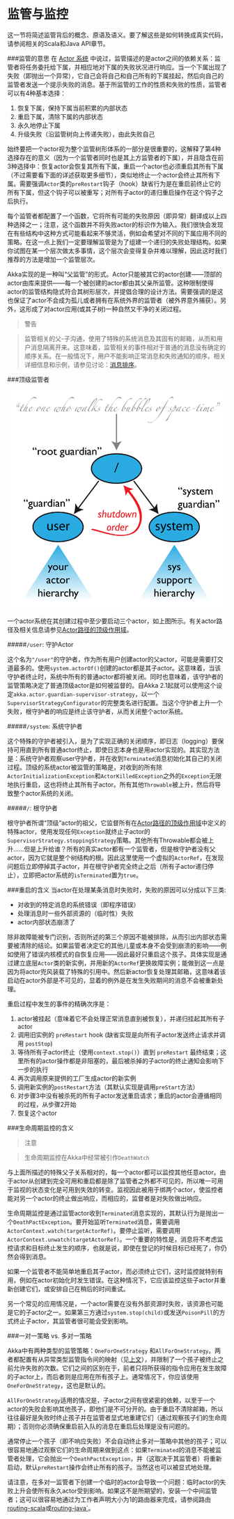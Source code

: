 # 监管与监控

这一节将简述监管背后的概念、原语及语义。要了解这些是如何转换成真实代码，请参阅相关的Scala和Java API章节。

###<a name="supervision-directives"></a>监管的意思
在 [Actor 系统](02_actor_systems.md) 中说过，监管描述的是actor之间的依赖关系：监管者将任务委托给下属，并相应地对下属的失败状况进行响应。当一个下属出现了失败（即抛出一个异常），它自己会将自己和自己所有的下属挂起，然后向自己的监管者发送一个提示失败的消息。基于所监管的工作的性质和失败的性质，监管者可以有4种基本选择：

1. 恢复下属，保持下属当前积累的内部状态
1. 重启下属，清除下属的内部状态
1. 永久地停止下属
1. 升级失败（沿监管树向上传递失败），由此失败自己

始终要把一个actor视为整个监管树形体系的一部分是很重要的，这解释了第4种选择存在的意义（因为一个监管者同时也是其上方监管者的下属），并且隐含在前3种选择中：恢复actor会恢复其所有下属，重启一个actor也必须重启其所有下属（不过需要看下面的详述获取更多细节），类似地终止一个actor会终止其所有下属。需要强调`Actor`类的`preRestart`钩子（hook）缺省行为是在重启前终止它的所有下属，但这个钩子可以被重写；对所有子actor的递归重启操作在这个钩子之后执行。

每个监管者都配置了一个函数，它将所有可能的失败原因（即异常）翻译成以上四种选择之一；注意，这个函数并不将失败actor的标识作为输入。我们很快会发现在有些结构中这种方式可能看起来不够灵活，例如会希望对不同的下属应用不同的策略。在这一点上我们一定要理解监管是为了组建一个递归的失败处理结构。如果你试图在某一个层次做太多事情，这个层次会变得复杂并难以理解，因此这时我们推荐的方法是增加一个监管层次。

Akka实现的是一种叫“父监管”的形式。Actor只能被其它的actor创建——顶部的actor由库来提供——每一个被创建的actor都由其父亲所监管。这种限制使得actor的监管结构隐式符合其树形层次，并提倡合理的设计方法。需要强调的是这也保证了actor不会成为孤儿或者拥有在系统外界的监管者（被外界意外捕获）。另外，这形成了对actor应用(或其子树)一种自然又干净的关闭过程。

> 警告

> 监管相关的父-子沟通，使用了特殊的系统消息及其固有的邮箱，从而和用户消息隔离开来。这意味着，监管相关的事件相对于普通的消息没有确定的顺序关系。在一般情况下，用户不能影响正常消息和失败通知的顺序。相关详细信息和示例，请参见讨论：[消息排序](08_message_delivery_reliability.md#message-ordering)。

###顶级监管者

![](guardians.png)

一个actor系统在其创建过程中至少要启动三个actor，如上图所示。有关actor路径及相关信息请参见[Actor路径的顶级作用域](05_actor_references_paths_and_addresses.md#toplevel-paths)。

#####`/user`: 守护Actor

这个名为`"/user"`的守护者，作为所有用户创建actor的父actor，可能是需要打交道最多的。使用`system.actorOf()`创建的actor都是其子actor。这意味着，当该守护者终止时，系统中所有的普通actor都将被关闭。同时也意味着，该守护者的监管策略决定了普通顶级actor是如何被监督的。自Akka 2.1起就可以使用这个设定`akka.actor.guardian-supervisor-strategy`，以一个`SupervisorStrategyConfigurator`的完整类名进行配置。当这个守护者上升一个失败，根守护者的响应是终止该守护者，从而关闭整个actor系统。

#####`/system`: 系统守护者

这个特殊的守护者被引入，是为了实现正确的关闭顺序，即日志（logging）要保持可用直到所有普通actor终止，即使日志本身也是用actor实现的。其实现方法是：系统守护者观察user守护者，并在收到`Terminated`消息初始化其自己的关闭过程。顶级的系统actor被监管的策略是，对收到的所有除`ActorInitializationException`和`ActorKilledException`之外的`Exception`无限地执行重启，这也将终止其所有子actor。所有其他`Throwable`被上升，然后将导致整个actor系统的关闭。

#####`/`: 根守护者

根守护者所谓“顶级”actor的祖父，它监督所有在[Actor路径的顶级作用域](05_actor_references_paths_and_addresses.md#toplevel-paths)中定义的特殊actor，使用发现任何`Exception`就终止子actor的`SupervisorStrategy.stoppingStrategy`策略。其他所有Throwable都会被上升……但是上升给谁？所有的真实actor都有一个监管者，但是根守护者没有父actor，因为它就是整个树结构的根。因此这里使用一个虚拟的`ActorRef`，在发现问题后立即停掉其子actor，并在根守护者完全终止之后（所有子actor递归停止），立即把actor系统的`isTerminated`置为`true`。

###重启的含义
当actor在处理某条消息时失败时，失败的原因可以分成以下三类:

* 对收到的特定消息的系统错误（即程序错误）
* 处理消息时一些外部资源的（临时性）失败
* actor内部状态崩溃了

除非故障能被专门识别，否则所述的第三个原因不能被排除，从而引出内部状态需要被清除的结论。如果监管者决定它的其他儿童或本身不会受到崩溃的影响——例如使用了错误内核模式的自恢复应用——因此最好只重启这个孩子。具体实现是通过建立底层`Actor`类的新实例，并用新的`ActorRef`更换故障实例；能做到这一点是因为将actor兜风装载了特殊的引用中。然后新actor恢复处理其邮箱，这意味着该启动在actor外部是不可见的，显着的例外是在发生失败期间的消息不会被重新处理。

重启过程中发生的事件的精确次序是：

1. actor被挂起（意味着它不会处理正常消息直到被恢复），并递归挂起其所有子actor
1. 调用旧实例的 `preRestart` hook (缺省实现是向所有子actor发送终止请求并调用 `postStop`)
1. 等待所有子actor终止（使用`context.stop()`）直到 `preRestart` 最终结束；这里所有的actor操作都是非阻塞的，最后被杀掉的子actor的终止通知会影响下一步的执行
1. 再次调用原来提供的工厂生成actor的新实例
1. 调用新实例的`postRestart`方法（其默认实现是调用`preStart`方法）
1. 对步骤3中没有被杀死的所有子actor发送重启请求；重启的actor会遵循相同的过程，从步骤2开始
1. 恢复这个actor

###生命周期监控的含义

> 注意

> 生命周期监控在Akka中经常被引作`DeathWatch`

与上面所描述的特殊父子关系相对的，每一个actor都可以监控其他任意actor。由于actor从创建到完全可用和重启都是除了监管者之外都不可见的，所以唯一可用于监视的状态变化是可用到失效的转变。监视因此被用于绑两个actor，使监控者能对另一个actor的终止做出响应，而相应的，监督者是对失败做出响应。

生命周期监控是通过监管actor收到`Terminated`消息实现的，其默认行为是抛出一个`DeathPactException`。要开始监听`Terminated`消息，需要调用`ActorContext.watch(targetActorRef)`。要停止监听，需要调用`ActorContext.unwatch(targetActorRef)`。一个重要的特性是，消息将不考虑监控请求和目标终止发生的顺序，也就是说，即使在登记的时候目标已经死了，你仍然会得到消息。

如果一个监管者不能简单地重启其子actor，而必须终止它们，这时监控就特别有用，例如在actor初始化时发生错误。在这种情况下，它应该监控这些子actor并重新创建它们，或安排自己在稍后的时间重试。

另一个常见的应用情况是，一个actor需要在没有外部资源时失败，该资源也可能是它的子actor之一。如果第三方通过`system.stop(child)`或发送`PoisonPill`的方式终止子actor，其监管者很可能会受到影响。

###一对一策略 vs. 多对一策略

Akka中有两种类型的监管策略：`OneForOneStrategy` 和`AllForOneStrategy`。两者都配置有从异常类型监管指令间的映射（见[上文](04_supervision_and_monitoring.md#supervision-directives)），并限制了一个孩子被终止之前允许失败的次数。它们之间的区别在于，前者只将所获得的指令应用在发生故障的子actor上，而后者则是应用在所有孩子上。通常情况下，你应该使用`OneForOneStrategy`，这也是默认的。

`AllForOneStrategy`适用的情况是，子actor之间有很紧密的依赖，以至于一个actor的失败会影响其他孩子，即他们是不可分开的。由于重启不清除邮箱，所以往往最好是失败时终止孩子并在监管者显式地重建它们（通过观察孩子们的生命周期）；否则你必须确保重启前入队的消息在重启后处理是没有问题的。

通常停止一个孩子（即不响应失败）不会自动终止多对一策略中其他的孩子；可以很容易地通过观察它们的生命周期来做到这点：如果`Terminated`的消息不能被监管者处理，它会抛出一个`DeathPactException`，并（这取决于其监管者）将重新启动，默认`preRestart`操作会终止所有的孩子。当然这也可以被显式地处理。

请注意，在多对一监管者下创建一个临时的actor会导致一个问题：临时actor的失败上升会使所有永久actor受到影响。如果这不是所期望的，安装一个中间监管者；这可以很容易地通过为工作者声明大小为1的路由器来完成，请参阅路由[routing-scala](../chapter3/06_routing.md)或[routing-java`](#TODO)。











